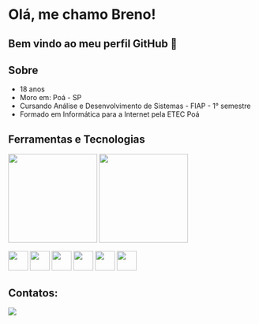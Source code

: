# Olá, me chamo Breno! 
## Bem vindo ao meu perfil GitHub 👋

## Sobre
<ul>
  <li>18 anos</li>
  <li>Moro em: Poá - SP</li>
  <li>Cursando Análise e Desenvolvimento de Sistemas - FIAP - 1° semestre</li>
  <li>Formado em Informática para a Internet pela ETEC Poá</li>
</ul>

## Ferramentas e Tecnologias
<img height="180em" src="https://github-readme-stats.vercel.app/api/top-langs/?username=Santlago&layout=compact&langs_count=7&theme=react"/>
<img height="180em" src="https://github-readme-stats.vercel.app/api?username=Santlago&show_icons=true&theme=react&include_all_commits=true&count_private=true"/>
<p>
  <img src="https://cdn.jsdelivr.net/gh/devicons/devicon/icons/html5/html5-original.svg" width="40" height="40"/>
  <img src="https://cdn.jsdelivr.net/gh/devicons/devicon/icons/css3/css3-original.svg"  width="40" height="40"/>
  <img src="https://cdn.jsdelivr.net/gh/devicons/devicon/icons/javascript/javascript-original.svg" width="40" height="40"/>
  <img src="https://cdn.jsdelivr.net/gh/devicons/devicon/icons/python/python-original.svg" width="40" height="40"/>
  <img src="https://cdn.jsdelivr.net/gh/devicons/devicon/icons/java/java-original.svg" width="40" height="40"/>
  <img src="https://cdn.jsdelivr.net/gh/devicons/devicon/icons/figma/figma-original.svg" width="40" height="40"/>
</p>

## Contatos:
<a href="https://www.linkedin.com/in/breno-santiago-66b164227/" target="_blank"><img src="https://img.shields.io/badge/-LinkedIn-%230077B5?style=for-the-badge&logo=linkedin&logoColor=white" target="_blank"></a>
